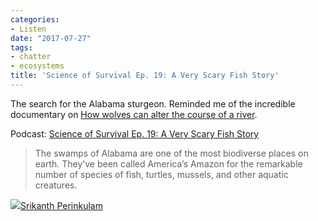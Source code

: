 ```yaml
---
categories:
- Listen
date: "2017-07-27"
tags:
- chatter
- ecosystems
title: 'Science of Survival Ep. 19: A Very Scary Fish Story'
---
```


The search for the Alabama sturgeon. Reminded me of the incredible documentary on [How wolves can alter the course of a river](http://blog.ted.com/video-how-wolves-can-alter-the-course-of-rivers/).

Podcast: [Science of Survival Ep. 19: A Very Scary Fish Story](https://overcast.fm/+GLp3MSPM0)

> The swamps of Alabama are one of the most biodiverse places on earth. They’ve been called America’s Amazon for the remarkable number of species of fish, turtles, mussels, and other aquatic creatures.

![](images/cropped-cropped-SP01-550afdebv1_site_icon.png)[Srikanth Perinkulam](https://srikanthperinkulam.com)
